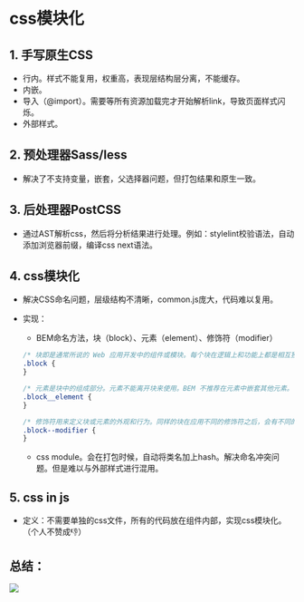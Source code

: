 # css模块化

## 1. 手写原生CSS

- 行内。样式不能复用，权重高，表现层结构层分离，不能缓存。
- 内嵌。
- 导入（@import）。需要等所有资源加载完才开始解析link，导致页面样式闪烁。
- 外部样式。

## 2. 预处理器Sass/less

- 解决了不支持变量，嵌套，父选择器问题，但打包结果和原生一致。

## 3. 后处理器PostCSS

- 通过AST解析css，然后将分析结果进行处理。例如：stylelint校验语法，自动添加浏览器前缀，编译css next语法。

## 4. css模块化

- 解决CSS命名问题，层级结构不清晰，common.js庞大，代码难以复用。

- 实现：

  - BEM命名方法，块（block）、元素（element）、修饰符（modifier）
  ```css
  /* 块即是通常所说的 Web 应用开发中的组件或模块。每个块在逻辑上和功能上都是相互独立的。 */
  .block {
  }

  /* 元素是块中的组成部分。元素不能离开块来使用。BEM 不推荐在元素中嵌套其他元素。 */
  .block__element {
  }

  /* 修饰符用来定义块或元素的外观和行为。同样的块在应用不同的修饰符之后，会有不同的外观 */
  .block--modifier {
  }

  ```
  - css module。会在打包时候，自动将类名加上hash。解决命名冲突问题。但是难以与外部样式进行混用。

## 5. css in js

- 定义：不需要单独的css文件，所有的代码放在组件内部，实现css模块化。（个人不赞成👎）

## 总结：
![](https://user-gold-cdn.xitu.io/2019/12/30/16f5477372d2bee3?imageView2/0/w/1280/h/960/format/webp/ignore-error/1)
